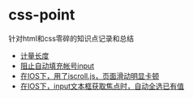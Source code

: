 # css-point
针对html和css零碎的知识点记录和总结

- [计量长度](https://github.com/XXHolic/css-point/issues/1)
- [阻止自动填充帐号input](https://github.com/XXHolic/html-css-point/issues/4)
- [在IOS下，用了iscroll.js，页面滑动明显卡顿](https://github.com/XXHolic/html-css-point/issues/5)
- [在IOS下，input文本框获取焦点时，自动全选已有值](https://github.com/XXHolic/html-css-point/issues/6)